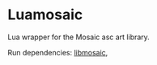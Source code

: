 Luamosaic
=========

Lua wrapper for the Mosaic asc art library.

Run dependencies: [libmosaic](https://github.com/libmosaic/libmosaic),
